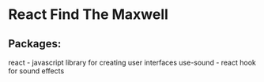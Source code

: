 # React Find The Maxwell

## Packages:

react - javascript library for creating user interfaces
use-sound - react hook for sound effects